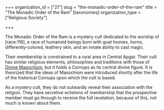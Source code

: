 +++
organization_id = ["21"]
slug = "the-monadic-order-of-the-ram"
title = "The Monadic Order of the Ram"
[taxonomies]
organization_type = ["Religious Society"]

+++

The Monadic Order of the Ram is a mystery cult dedicated to the worship of \[race:116\], a race of humanoid beings born with goat hooves, horns, differently-colored, leathery skin, and an innate ability to cast magic.

Their membership is constrained to a rural area in Central Apgar. Their cult has similar religious elements, philosophies and traditions with those of [Divine Masochism](@/religions/divine-masochism/_index.md), but it holds a Cornups as its central divine figure. It is theorized that the ideas of Masochism were introduced shortly after the life of the historical Cornups upon which the cult is based.

As a mystery cult, they do not outwardly reveal their association with the religion. They have secretive echelons of membership that the prospective member must go through to receive the full revelation, because of this, not much is known about them.
